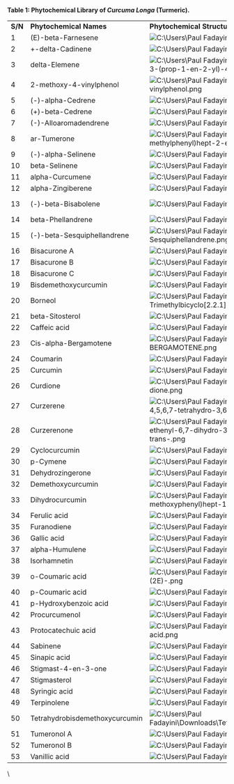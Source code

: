 <!--StartFragment-->

**Table 1: Phytochemical Library of _Curcuma Longa_ (Turmeric).**

|         |                                |                                                                                                                                                                                                                                                                                                                                                                                                 |                                                |
| ------- | ------------------------------ | ----------------------------------------------------------------------------------------------------------------------------------------------------------------------------------------------------------------------------------------------------------------------------------------------------------------------------------------------------------------------------------------------- | ---------------------------------------------- |
| **S/N** | **Phytochemical Names**        | **Phytochemical Structures**                                                                                                                                                                                                                                                                                                                                                                    | **Sources**                                    |
| 1       | (E)-beta-Farnesene             | ![C:\Users\Paul Fadayini\Downloads\beta-Farnesene.png](https://lh7-rt.googleusercontent.com/docsz/AD_4nXdoNALI64MloOvGsdHs2zUzYYlSczsv689OkYFTaWP-h95kLX0BV7teWO3Htw5mFjA8vafP3LgtFFgs2ZZ3AfKExaArg6N4qnnSeMEg35igmeulPKfD8joSsb5G-Hsn5yeWLXzOz7FUIy6PmO6n-cD4x-aZoPkliGuX5bkm7kIUkJYWmw4iY6Q?key=W9QozT7r5HBD4XFyOyT_rQ)                                                                       | https\://doi.org/10.1007/s11418-022-01658-7    |
| 2       | +-delta-Cadinene               | ![C:\Users\Paul Fadayini\Downloads\\(+)-delta-Cadinene.png](https://lh7-rt.googleusercontent.com/docsz/AD_4nXfJ6XaBxhDzJ0v_x-e0aw1lSELsryBeXJOphnqi_TNIh20-rHXS6_HYYpM4SiVsLOUM972_NHFey__cvirv-CInnsv9oK8m4jhQvINgKn38sPPua4bZ438bSrGvWdAjbvG6sCe280Xvq4Wgwir18ZWgqNoSB9zPe5EVLrKyqV7BzKC7drjJ1A?key=W9QozT7r5HBD4XFyOyT_rQ)                                                                   | https\://doi.org/10.1002/PCA.1296              |
| 3       | delta-Elemene                  | ![C:\Users\Paul Fadayini\Downloads\\(R,R)-1-isopropyl-4-methyl-3-(prop-1-en-2-yl)-4-vinylcyclohexene.png](https://lh7-rt.googleusercontent.com/docsz/AD_4nXcrCD1qtC632dlog9kt-_zvq-vKNm4IW7ZJKyAWCuCIW1tdf1N5oNeK88XZln5sWP1Z2mAS-g9_BugX_C5CqY8vVW20RPkKy0g92i36iwFJuY5B8KkYe7OT9qlyMl_YznWI5iECZZTaaL7g3iBY-7b-xQimBhfhBjzeT8S7IwLN0s0oThQow-s?key=W9QozT7r5HBD4XFyOyT_rQ)                    | https\://doi.org/10.1002/PCA.1296              |
| 4       | 2-methoxy-4-vinylphenol        | ![C:\Users\Paul Fadayini\Downloads\2-Methoxy-4-vinylphenol.png](https://lh7-rt.googleusercontent.com/docsz/AD_4nXf1wrwEMqlHuluaLFdx3ZsiEG6jmnUdCDnnba5gxybXpGBOV69tm2I3DWNtaSPMwJ9d_EdFI052FAm4IyR9RKPz-w14RlE1x1QY5LMiwpTLGwDJF4K7_gqqbbj96AvaY1D6ceHMJb2Xm8bEZT4q3D9VzkBtGMQdDCGjBDsRmBz_tEoiQcp_nQ?key=W9QozT7r5HBD4XFyOyT_rQ)                                                               | https\://doi.org/10.1515/acph-2016-0028        |
| 5       | (-)-alpha-Cedrene              | ![C:\Users\Paul Fadayini\Downloads\alpha-Cedrene.png](https://lh7-rt.googleusercontent.com/docsz/AD_4nXefhz7WOc3cMFUq0_IpEbts05JfUbrwBtKoGxE4BmUUQGx59AwM5zzry9lIo-pSFSCh_F44WktztK53A1gIAis_E9E8dul6rBRpHxOW4VYzQ_pwDYTEl5JdFPLs0HxVAN_ZJFSX8Lt2D3XBj45tIWjkDPfoEWnmoN5Pc9upvgBCRv3v1tnEWuc?key=W9QozT7r5HBD4XFyOyT_rQ)                                                                        | https\://doi.org/10.1515/acph-2016-0028        |
| 6       | (+)-beta-Cedrene               | ![C:\Users\Paul Fadayini\Downloads\\(+)-beta-Cedrene.png](https://lh7-rt.googleusercontent.com/docsz/AD_4nXcMvFm9JmCrP7lOG87k34eYAu9tMXMH9MVR2d4FRPKBV9V8txWmRUtI2h393xxgCXYSrrvGsdvF7APQzozkK12ryGn4dTAtuIXJbLhw6lsRkuvoP6nwHgrnl-UW7JzX-fW1ib8-J11BIlGOYK7Y5mahLG8W_blsNTfW1uqNQDsD_piNf3H5Qlg?key=W9QozT7r5HBD4XFyOyT_rQ)                                                                    | https\://doi.org/10.1007/978-3-319-26065-5\_14 |
| 7       | (-)-Alloaromadendrene          | ![C:\Users\Paul Fadayini\Downloads\\(-)-Alloaromadendrene.png](https://lh7-rt.googleusercontent.com/docsz/AD_4nXfEwvhGA1QXCqEEBMwUOX0PcpYgqRpiM3cWbRJB7jzW71t7L0cFksqhocG0cZq1xilEezbXov88kohu2jiyQn7Q0Mj1DDv0v-xP9KQfgRCwHFIbkLvujSuLBHFpGZ3dMQ6W6q_qrg-Kr4wbKoq92lvqrd1uzmK_kF3Yj2Xfbz7fWSu5uVY5uCk?key=W9QozT7r5HBD4XFyOyT_rQ)                                                               | https\://doi.org/10.1002/PCA.1296              |
| 8       | ar-Tumerone                    | ![C:\Users\Paul Fadayini\Downloads\2-Methyl-6-(4-methylphenyl)hept-2-en-4-one.png](https://lh7-rt.googleusercontent.com/docsz/AD_4nXe0n8kwrOX6uxIKPyBso562HBJhrhKUhafi1AGjbcnUQviJmz13NEGlAhPh4ZvKOxmV7Z26M3bV9LkvgZJd0YYI9RXv-ZKk9xxbKvZ6PuTNbC6Hyq06q34OzVmFWPzoMRO_AZczZoncQ_3Zz-gevA9ypvVYS673WeL4JnHyi8vXOFdU6f1KhjE?key=W9QozT7r5HBD4XFyOyT_rQ)                                           | https\://doi.org/10.1007/s11418-022-01658-7    |
| 9       | (-)-alpha-Selinene             | ![C:\Users\Paul Fadayini\Downloads\7-epi-alpha-Selinene.png](https://lh7-rt.googleusercontent.com/docsz/AD_4nXeE0EpHzi_Ny9Jy61jCHDv9tUV49BWIoc2YRWkb8k5BTYu_f_N0nyyMZ7TuF0jHNF0hXmOqYELojpxrQDWF1VCav7Rx_bfeExLZny4kwxEX7p_AYANxf2bzMnpxgYcrG1Ke67PgWAPEPHIVhcf9kVQjfp_X0rGyo4adCJ_5JXzLjkSAoMWd11M?key=W9QozT7r5HBD4XFyOyT_rQ)                                                                 | https\://doi.org/10.1002/PTR.2137              |
| 10      | beta-Selinene                  | ![C:\Users\Paul Fadayini\Downloads\beta-Selinene.png](https://lh7-rt.googleusercontent.com/docsz/AD_4nXf4crevOwhyz2ldloBzRluYGIPKtHteXkvyhuPVydd4AeWmeFSEf7Nl9GtCzEjxgHCIsD3mD7bdDM2YOw2cWdn6ZDh16sslU7AeoXMGmPfYhIJDQyqGAHITvYQO6GfIiwDZo6DCGHPYGQLB4smDgZ7xu8qdhBOtYFp1tw9eXDdPkcG7FF1yRA?key=W9QozT7r5HBD4XFyOyT_rQ)                                                                         | https\://doi.org/10.1007/978-3-319-26065-5\_14 |
| 11      | alpha-Curcumene                | ![C:\Users\Paul Fadayini\Downloads\alpha-Curcumene.png](https://lh7-rt.googleusercontent.com/docsz/AD_4nXem-diU6mwpYmOhDK2SyCGeasDXn3UX5L2dg222YEBZ-73ATJ7QOMY8jNGf3h75qe9m3OC6Zhz-H3m2l5ADGFnvdcfP9Zg2CkPpvXhDMqkVHHYiRVR5uzFfpN3olrPsSJK4VFr9gm5qBRTKuwclCTnZWGPleX8MqGu-PWJD7XNts9qo0Zxh?key=W9QozT7r5HBD4XFyOyT_rQ)                                                                         | https\://doi.org/10.1007/978-3-319-26065-5\_14 |
| 12      | alpha-Zingiberene              | ![C:\Users\Paul Fadayini\Downloads\alpha-Zingiberene.png](https://lh7-rt.googleusercontent.com/docsz/AD_4nXdNNxQXrECG_ZjrSTXZChk2Z3BvjBsELW8DbinowQwEo0f9ZQfWtlZCinZ-TqWfwu0BUH4L5C9Ai8IEmUiRRNnw06NPm6odfK1o3jLECVVrNdaM4tzgo_rK7sAYoRZTikZPbC0BY0scUzeUWWb6Y2R1XCbn83pnF2EDe_kTy-KsHUDLcCFgJMk?key=W9QozT7r5HBD4XFyOyT_rQ)                                                                    | https\://doi.org/10.1515/ZNC-2002-9-1013       |
| 13      | (-)-beta-Bisabolene            | ![C:\Users\Paul Fadayini\Downloads\beta-Bisabolene.png](https://lh7-rt.googleusercontent.com/docsz/AD_4nXfxrW0VmF7sFNeiGF6iDNiWVjzqG4Rjc253ZDpfUza1YLZFXkWsVIASiogCdJgoZUmYd6eBS5CzXWHcvzj98ZqQHnNhBTrEdByG7i-0I9ksBk_VJDHXptvMPjhtVOL_TgXbaAEaSuDg4S9-tWIs2wMoMsvvFqQRRpZwDoYLuDgcYV3TfHM5mrw?key=W9QozT7r5HBD4XFyOyT_rQ)                                                                      | https\://doi.org/10.1016/S0021-9673(96)00802-3 |
| 14      | beta-Phellandrene              | ![C:\Users\Paul Fadayini\Downloads\Beta-Phellandrene.png](https://lh7-rt.googleusercontent.com/docsz/AD_4nXc8CCjMquZFuyTu2ho8F-xzTVyQwUZPplsFF9BxKmVGkVi77eCupbVdtra_dUwJdIrlExWhxZu_iitpmV1msbwvtKC1qu8s9gzhUgiVqPMkQDOpJM8h7GwHrGHpZyedpAGfqHvvxfrS_6CJhLwi3jl0Q8YR6uzpkru2WKjc5gykdD0FYd56Xw?key=W9QozT7r5HBD4XFyOyT_rQ)                                                                     | https\://doi.org/10.1007/978-3-319-26065-5\_14 |
| 15      | (-)-beta-Sesquiphellandrene    | ![C:\Users\Paul Fadayini\Downloads\\(-)-beta-Sesquiphellandrene.png](https://lh7-rt.googleusercontent.com/docsz/AD_4nXf7B2D4mYzKT8fFRDYCnSVCIVihwocFFdH84dq30L_2TuVgwWAMCxyCfrNO090pfbC7lVd_Rcbp6z_1rhotfs0sMtXXvLzBiaR4rc_pEt4ncipifIH4PZzwycaVIt-SEEPF7EaSxwkE3SDCzNyjuyN4colB5ByGZid6q-Jz0qw4aD_AOAj54cU?key=W9QozT7r5HBD4XFyOyT_rQ)                                                         | https\://doi.org/10.1016/S0021-9673(96)00802-3 |
| 16      | Bisacurone A                   | ![C:\Users\Paul Fadayini\Downloads\Bisacurone A.png](https://lh7-rt.googleusercontent.com/docsz/AD_4nXfHLzVud0y4hKEZH5l5OxdjsYak8q9zjdTt6VDYxQWmfn4cJlCglv4yRh1xEfhBKRK0sWzuQKLBrXexLrA-zuNOgEV0-Nf60P-g6Z48lhuEujFoNeaTQbh0C1hwmVMpTSGOINDkb9Y0zmK3hd39P978eQA7u3Ljx-A5BrAO724y2zv8O3lbZbI?key=W9QozT7r5HBD4XFyOyT_rQ)                                                                         | https\://doi.org/10.1007/978-3-319-26065-5\_14 |
| 17      | Bisacurone B                   | ![C:\Users\Paul Fadayini\Downloads\Bisacurone B.png](https://lh7-rt.googleusercontent.com/docsz/AD_4nXfZkuUre0vGxZRyJiHgH9yQENV_2mfypQkmTl9Ijr-sdojltYJ3o9GLoqv9BqfXVRnUtKIbzWrImX_rAQPWUkpv3uZbbQSOhO-M6FZHDRbCs4wmEXXz6u5Nd1ShYEr_GMW94veQiiHg4qAyvqNnoWrv8ugvcurOb7Q69hIBbeeoYDqu3mTEnhs?key=W9QozT7r5HBD4XFyOyT_rQ)                                                                         | https\://doi.org/10.1007/978-3-319-26065-5\_14 |
| 18      | Bisacurone C                   | ![C:\Users\Paul Fadayini\Downloads\Bisacurone C.png](https://lh7-rt.googleusercontent.com/docsz/AD_4nXd_-zOq8nb-mNq9UOCLUfXL9nB8Br_4VfSsx8niDDBoWnMllHch7oBfiUet03bFPpeTdvRDTQ0B0qIFhtiGI_iQ6fhoK3OSgWvnKNpTOswjXL3p69C6TKTNreF4nPSwtqZ57QE4OC6JKL1CCc3g6GOmhIVwA4fZ36Z6yF6SfVNZNxuA3408YQ?key=W9QozT7r5HBD4XFyOyT_rQ)                                                                          | https\://doi.org/10.1007/978-3-319-26065-5\_14 |
| 19      | Bisdemethoxycurcumin           | ![C:\Users\Paul Fadayini\Downloads\Bisdemethoxycurcumin.png](https://lh7-rt.googleusercontent.com/docsz/AD_4nXcvDHg1INIYx8Wzrb_tI-Nmp5eAX8TdQSltaq_Jyaj7D2K_J-9C2QjO2SZ0kNO4LZDZSSFk-gdWKto4GTaCscqYt7UbnE5AQQezPrQV7VkHsHWcZERrRZk7erUcgVFJMBs_xQzNyUnfGUMcn8tOEZIZo5xf0nLs62mvmz8MpNayinE099830w?key=W9QozT7r5HBD4XFyOyT_rQ)                                                                  | https\://doi.org/10.1248/CPB.33.1725           |
| 20      | Borneol                        | ![C:\Users\Paul Fadayini\Downloads\1,7,7-Trimethylbicyclo\[2.2.1\]heptan-2-ol.png](https://lh7-rt.googleusercontent.com/docsz/AD_4nXcHqVIydy8-SI-I-xW4byp1S1-t7aEEJfzhqkBNFHS1mUjuDZbVyWy7jg1rxUz-nTQRsb2kSAk2Ugm5IIb9i-93jsAKZlUhJltng3emUOhzRUYsOb3R_YI4Q8_LybMtcwnkk-r_dYjvTFYrFTHs4ETTmcHyt02cw9G0e8C0Pf5KNPLQ86v2OA?key=W9QozT7r5HBD4XFyOyT_rQ)                                            | https\://doi.org/10.1002/PCA.1296              |
| 21      | beta-Sitosterol                | ![C:\Users\Paul Fadayini\Downloads\Beta-Sitosterol.png](https://lh7-rt.googleusercontent.com/docsz/AD_4nXfrnSvCCQqZsfypwNZvrj_FEs7q_8VRs9pFznXjJw3v3ct3-sqiZj7DxpKjvuP5Ok24F7H58-LuN_a6hYm-WDddoUqn3grOuEZBUHkLiy845BskMhNuF20JmgX0_V2fLL9bVsxFvdU3-fttD0boXo8EMkAuVAHauMY6QI0ls5aS1N-WXygbAYE?key=W9QozT7r5HBD4XFyOyT_rQ)                                                                      | https\://doi.org/10.1007/978-3-319-26065-5\_14 |
| 22      | Caffeic acid                   | ![C:\Users\Paul Fadayini\Downloads\Caffeic Acid.png](https://lh7-rt.googleusercontent.com/docsz/AD_4nXfyFlF2ZU-PoXVX0iybMnovtcnybZhGilxDLejFsScrlcQnO850jrXtmie7Ta2sWDSnQEdlNvjli8lLiJYzyHagDI8Kpivq0yZZPrAMXqZrkHpcjuNXofvBKzzRIMR9vDonjqwC4M1h1MOncNCsg3ouWesvM86VNoKR2m4lioGVxPLANNNBJEE?key=W9QozT7r5HBD4XFyOyT_rQ)                                                                         | https\://doi.org/10.1248/CPB.33.1725           |
| 23      | Cis-alpha-Bergamotene          | ![C:\Users\Paul Fadayini\Downloads\alpha-CIS-BERGAMOTENE.png](https://lh7-rt.googleusercontent.com/docsz/AD_4nXfgwnHQ5RyWEkihfddSyhaakESyf5fjusRWvs1vzKhbH3h6MPFC5u6URDIp2GWgUa_FRaJgu-MA5sEoz7vYWxqdoLfJ7TVyB546XJEaDA6kRIvgL_uVpqxWva83akmzLhrcOr0zJs9SQU9MPGGBJQX6UYdcJrixS5GvKOzpS7xrFAGzwdRlL9c?key=W9QozT7r5HBD4XFyOyT_rQ)                                                                | https\://doi.org/10.1007/978-3-319-26065-5\_14 |
| 24      | Coumarin                       | ![C:\Users\Paul Fadayini\Downloads\Coumarin.png](https://lh7-rt.googleusercontent.com/docsz/AD_4nXf4zTRRW0-AguMvtTmqShgW99K27xPkFsfvCYMNd9QVuBuSW3FJrZVGXe5jgK3n9Ady2uDM--u01SKIaK6P4zxKOP6-TBDaDap6iMd9wQTfvhylW1zBP68YrdakLzT2D0obxXlTMOa9wEH0vWzS38y_YxRmvL6TwwXpNM6mOeXLns_UQeOh8tE?key=W9QozT7r5HBD4XFyOyT_rQ)                                                                             | https\://doi.org/10.1016/0021-9673(96)00103-3  |
| 25      | Curcumin                       | ![C:\Users\Paul Fadayini\Downloads\Curcumin.png](https://lh7-rt.googleusercontent.com/docsz/AD_4nXfleIGEvhs-gz_FB-F1AtTGEqj1RuUK8rddfJecBIU47nHn79yCVEBCtU9nvpn_XYcHWaRkW47O_NmqJQ-zUBrrJm5x0mhyUTnlPKaCy4VUE6DE4nAtgaOrGueFrEeHv2f4QVm5AsbYA3WVRkXAvVQRlP02rU2OyRMw099ApBW5Ix6oTJbhyA?key=W9QozT7r5HBD4XFyOyT_rQ)                                                                              | https\://doi.org/10.1248/CPB.33.1725           |
| 26      | Curdione                       | ![C:\Users\Paul Fadayini\Downloads\Germacr-1(10)-ene-5,8-dione.png](https://lh7-rt.googleusercontent.com/docsz/AD_4nXeIZsGrnHsEXCEzHm1y5rIveZwMG1K1ZrvHfvKAyeHYM0hlFMZa4ayKsaXHlPKTFItzGO8GKJ9qkN6s9jGhksDDuHRKABmZhtjHKPlc1nUhcqmaUL1qAywmOL6jw7CiHG5zyIyAU3SOZhhZr-pRhPAJZvUKuZSIX4d9BozOK6dgS7dob8kO818?key=W9QozT7r5HBD4XFyOyT_rQ)                                                          | https\://doi.org/10.1002/PCA.1296              |
| 27      | Curzerene                      | ![C:\Users\Paul Fadayini\Downloads\Benzofuran, 6-ethenyl-4,5,6,7-tetrahydro-3,6-dimethyl-5-isopropenyl-, trans-.png](https://lh7-rt.googleusercontent.com/docsz/AD_4nXcAxmdyockIDuqFjJOxNXZpazk03Uk5UVogjTd6PEKFdLIpF_7MPgQNtJqoEZdXI3Id7f7AseVJX2VV-qpUQrJmlPGHonz9RhQvp_xuhlsAfoHelrmhZ6oMu2qBU8GS91KW-eCGahkUxnNeErQOmWHW4Qyyt-hoaOjdBwc6JshzAvd7vBQMZyA?key=W9QozT7r5HBD4XFyOyT_rQ)         | https\://doi.org/10.1002/PCA.1296              |
| 28      | Curzerenone                    | ![C:\Users\Paul Fadayini\Downloads\4(5H)-Benzofuranone, 6-ethenyl-6,7-dihydro-3,6-dimethyl-5-(1-methylethenyl)-, trans-.png](https://lh7-rt.googleusercontent.com/docsz/AD_4nXeJ6WRTOJb50_EV_CLec-UYX_-fd0FVlCzS6gPRxw_rrAIl-dwI1ktOlSjTIeetl0x06H9C4Q4XYdpBD8HYne7G8KRLLc1ZuX8ly9N3pyazhjARwesiZZpNVZbzb4egG8N4y_GfUnnKc1peGVW4rKkDCtoaE8WUhlyF-iNA6LFmv2YDyifqNvs?key=W9QozT7r5HBD4XFyOyT_rQ) | https\://doi.org/10.1002/PCA.1296              |
| 29      | Cyclocurcumin                  | ![C:\Users\Paul Fadayini\Downloads\Cyclocurcumin.png](https://lh7-rt.googleusercontent.com/docsz/AD_4nXebq_26bm7lPZLe3T8XzuYI81Kr6qQW3oZYZI1cb_cEAuqMQgz_U4z35I4CcpZQXwy2bVVShT0bQSiCRLSI35jSLGYC3Gnpv033mv9wuQWCTipgLQvONH1zQVLJBXIRDQX7qcWLfHR7bsKHc6NdbC87Fquc7KGdTFpiUT2wgvrRFm6q7aHS6uQ?key=W9QozT7r5HBD4XFyOyT_rQ)                                                                        | https\://doi.org/10.1021/acs.jnatprod.6b00331  |
| 30      | p-Cymene                       | ![C:\Users\Paul Fadayini\Downloads\p-CYMENE.png](https://lh7-rt.googleusercontent.com/docsz/AD_4nXfKj6Nw64vZ4BWC2w2gqo_0VqRdNhXS6FCOiclbznKLbr4KPkxQBXWH1HvozukK7vpxy8hHYg1tTD-k_CZsJPHitnqQxsHUhyjF8x9hKp0c6eVlIQBecMwpi5pxCgyK21KLD4I4Le5bXii4WIJnh7fhIMoZrvgaKTYJcIu5DysIwYZcIj4bUFs?key=W9QozT7r5HBD4XFyOyT_rQ)                                                                             | https\://doi.org/10.1080/14786419.2018.1488702 |
| 31      | Dehydrozingerone               | ![C:\Users\Paul Fadayini\Downloads\Dehydrozingerone.png](https://lh7-rt.googleusercontent.com/docsz/AD_4nXfS-HD1Qb7cApFwjrbIEGL1aYvRly1_TYae3gvxsh5peYLwYrJFVepPDN681s69fVkp7ZgXwL6Y1AZ-YAMQKDrrlif3h1eiY5snnnWNw8XFmDek5s2yo_ohuUzgHxdGKsp2--ODJFT3-z7DdUedko48SrRjRoSchsAEImfsAP1BzQuSnWFneS8?key=W9QozT7r5HBD4XFyOyT_rQ)                                                                     | https\://doi.org/10.1016/0021-9673(96)00103-3  |
| 32      | Demethoxycurcumin              | ![C:\Users\Paul Fadayini\Downloads\Demethoxycurcumin.png](https://lh7-rt.googleusercontent.com/docsz/AD_4nXeio7DXi618zQs-ZOxBSSv8dGSTu4pns7ceATjdjU_l_Y7X46Xbz5fw6rENEW0BMCmYlOSh97wronmLnrkr7uuNkn2UQ-H9E33FJVEbvDP0gETg-yAEos1_Q6xaK1BIt9PEptHkSRvKd1wB_WlUbCXaklHpBykInoXn_gKWSGqtwWgzNCr3gg?key=W9QozT7r5HBD4XFyOyT_rQ)                                                                     | https\://doi.org/10.1080/01483918808067200     |
| 33      | Dihydrocurcumin                | ![C:\Users\Paul Fadayini\Downloads\\(1E)-1,7-bis(4-hydroxy-3-methoxyphenyl)hept-1-ene-3,5-dione.png](https://lh7-rt.googleusercontent.com/docsz/AD_4nXdvw11-mV344Oiejk50x0PfEbA2B3nfPidk7LvSQiMfFSWiAlj4eUYvzmNGlV-Zzw4Zce_H5s0OWrC1aNCF7GMEme_qHo3LPgiBIeTdfhJNnVnLKPf2pyF8iXHvXeIsGoOQtePD-JF_upb21v97tuHo3QoNapwc3j-mAWGjmixXg478-oCfCT4?key=W9QozT7r5HBD4XFyOyT_rQ)                         | https\://doi.org/10.1016/S0021-9673(98)00540-8 |
| 34      | Ferulic acid                   | ![C:\Users\Paul Fadayini\Downloads\Ferulic acid.png](https://lh7-rt.googleusercontent.com/docsz/AD_4nXcLVNLPVQfr7ytq9zdnyp7h6Hw-GB4jPwMxzMh50LRHZlfaCBqicx9IBJRXhuwkaUdBDXWFk6VwHIRYd8CpyCGg0Z4g6-Qs2xCgfAnORV6XZp7W4nQ8mGmG7veHYwSuzqC9G9OjBTbcjzIO6V44Q4hK1EdDIFmd9EmW87trBoxU-i-cioLYdg?key=W9QozT7r5HBD4XFyOyT_rQ)                                                                          | https\://doi.org/10.1080/01483918808067200     |
| 35      | Furanodiene                    | ![C:\Users\Paul Fadayini\Downloads\Furanodiene.png](https://lh7-rt.googleusercontent.com/docsz/AD_4nXdrBYd3htOZCBFBucudWYURbbx2lzKuLufC9n1lH8LLNaQ9tEy6LrRDzH_SEI3bo6Xd1jhf1MwEuA98G3LDX7A7YERGtXUERrlyAmQrtBY4Xk6DBPJYgmsCIJ6RwN2UwdHCobxs6096Fxvh-9YBOls0oDO6uRtLL1cr02M-JXyILhjf0pQDNQ?key=W9QozT7r5HBD4XFyOyT_rQ)                                                                           | https\://doi.org/10.1002/MNFR.201200838        |
| 36      | Gallic acid                    | ![C:\Users\Paul Fadayini\Downloads\Gallic Acid.png](https://lh7-rt.googleusercontent.com/docsz/AD_4nXfuGoO1DYQmi1TNZzmcEFfk03mKh-Pbib6d7d-X34Abo4aURxM4E-Ks2wYjd-VdLeD3oYyLiwycUJfqakBs1fmu88_b0tyvpiJeIzWyCgTr0uIOEir_xoeChOjjMdNgSjh2IiUZRHYq7qXrVQll-Zcx9RIi34A9-ZlLE2IJ0GPasjMjJZ29YIg?key=W9QozT7r5HBD4XFyOyT_rQ)                                                                          | https\://doi.org/10.1007/978-981-99-7731-4\_5  |
| 37      | alpha-Humulene                 | ![C:\Users\Paul Fadayini\Downloads\Humulene.png](https://lh7-rt.googleusercontent.com/docsz/AD_4nXe8PXicX3fDsCcWqqtbZx2tYUWpI0MUyC7pGUl4Mxb-_yes-SVO3hZUJSxt4dJAc7rv_anEIPx9lhXJXs52UnX1C9PyEysHaQStkoshRQm-bvKRiwaXZK6-O7BMjt4ND5R8s5gLGmR9QTa4EV1ij35VKOIAnrB8yuxp-8PnLrRWUEy8Ik2YlA?key=W9QozT7r5HBD4XFyOyT_rQ)                                                                              | https\://doi.org/10.1007/978-3-319-26065-5\_14 |
| 38      | Isorhamnetin                   | ![C:\Users\Paul Fadayini\Downloads\Isorhamnetin.png](https://lh7-rt.googleusercontent.com/docsz/AD_4nXeWdXfQl0G_yQHXbIbZTKEH8ILi3TBZL4UtqhJ6UfcSgOa6DYzRNTKWEyFz8nRvfz4KuTayVIEAIU3ZElHCiGUPDcZCx99HYcCepyNN5wv94FMagdkdOM-ByxQ_idtjdLP1zcpfgVm-g28dWqmVC4mZwYi1GGIFTG-6UD2h6REAd8c5W4F3nVY?key=W9QozT7r5HBD4XFyOyT_rQ)                                                                         | https\://doi.org/10.1007/978-981-99-7731-4\_20 |
| 39      | o-Coumaric acid                | ![C:\Users\Paul Fadayini\Downloads\2-Hydroxycinnamic acid, (2E)-.png](https://lh7-rt.googleusercontent.com/docsz/AD_4nXeDReHz2qxT66400rEbQCaMpa-kiEKGdjAheU0BlxsxMB7umoOTel58jycaCvTC_7jeYVt2JljSQx9A5PECejW8Bvfi_l1otLs3PeFY0p_BlHBnLm087d6-HHeVlyCMZrvDxBt_FQkZYBaGLIF_uamtY6b6pEnkiQyfOCsZErGzK9eOIJvTd3M?key=W9QozT7r5HBD4XFyOyT_rQ)                                                        | https\://doi.org/10.1007/bf02867969            |
| 40      | p-Coumaric acid                | ![C:\Users\Paul Fadayini\Downloads\p-Coumaric acid.png](https://lh7-rt.googleusercontent.com/docsz/AD_4nXf812MDZw7cJTnqwnrfJ4q5LaEvc999C_XDOANBGywqODrnMD8ap2Z5x2kcoB8aOXb8ZQ9f0ym03ciJwzewsenoGtPSTT0M2HKq4z_n4-9UwfNBazFxBcLEG5nZYdJ_0GbQNKJD2OwaYPDvGXp9yUP7wdnIoc1w_24TaMDm9V6QO14_gT9Akew?key=W9QozT7r5HBD4XFyOyT_rQ)                                                                      | https\://doi.org/10.1016/J.JPBA.2011.02.029    |
| 41      | p-Hydroxybenzoic acid          | ![C:\Users\Paul Fadayini\Downloads\4-Hydroxybenzoic acid.png](https://lh7-rt.googleusercontent.com/docsz/AD_4nXfh1lfVO4HkqggLbcE0mdOGtOe1UuUnO-Wy4fB3Oi4k59KS-EprShnLx9jE4dwVkADkQmTc9MmNVcl7eGsPJS5reMa-q1IzwzWxTmcxsbgXEJ4ilsnZ44gCDB-3bzNlbvOYWoQl5qJUD7RVK1dXYNd1D7goelVgThXX6yhPvB-IeV1ql-Ndg4U?key=W9QozT7r5HBD4XFyOyT_rQ)                                                                | https\://doi.org/10.1002/BMC.1207              |
| 42      | Procurcumenol                  | ![C:\Users\Paul Fadayini\Downloads\Procurcumenol.png](https://lh7-rt.googleusercontent.com/docsz/AD_4nXfz05UCqyjOlD0HqYDEKUZAXtJF1PjU3gKm_ZPUT6PfD-0IFJ6pk83Vjfyu367vYq4sNj3Pas8L_WEboH5-bPa8R-FD_Dt4m1K5NMj7B-Zpgf1sA4MoJixl__zlhE_Ms5IuUdhXwTw8SW_mnW5w8ABqJqUy1KD8HL0yDDqYU9l9CAXPgd--sj4?key=W9QozT7r5HBD4XFyOyT_rQ)                                                                        | https\://doi.org/10.1016/0031-9422(90)83038-3  |
| 43      | Protocatechuic acid            | ![C:\Users\Paul Fadayini\Downloads\3,4-Dihydroxybenzoic acid.png](https://lh7-rt.googleusercontent.com/docsz/AD_4nXeXyHmg7tDT9c7292Rbwdzn2DZZ3KLdI9XKmduclX9p67npWsow9Ch0IuvnW2fjw5w8wPPtBs68mD9mRaLjAAyt8zNb0S9I1fHtBkUmIJKzB8ExUiyBbZivbX0QzTNHM1AaDb1AviB89nHUY5vHJtzWFq-KlaN46qCdJa805VfAnb1NZlnDe6c?key=W9QozT7r5HBD4XFyOyT_rQ)                                                            | https\://doi.org/10.1007/978-94-007-2923-0\_10 |
| 44      | Sabinene                       | ![C:\Users\Paul Fadayini\Downloads\Sabinen.png](https://lh7-rt.googleusercontent.com/docsz/AD_4nXfLaDncg3wCZt-k-Tmc4L__2XSkWQJb-Qbf1-0JKIkJTKf_27qBm85nBytqfxrv2zUVUwosK2346XtjvxCxmjDsr1FBS9W45JccV_gvaWH6ujka-SnxCLd15Vy_Z263xU_nDnQSIEqXrweDYK1OMsVCFiR7WiTXsiUncnGsqHJBGKfLPqutBA?key=W9QozT7r5HBD4XFyOyT_rQ)                                                                               | https\://doi.org/10.1007/978-3-031-44746-4\_20 |
| 45      | Sinapic acid                   | ![C:\Users\Paul Fadayini\Downloads\Sinapinic acid.png](https://lh7-rt.googleusercontent.com/docsz/AD_4nXcyPm_I4quaYktj21mA2O0R7FYodJzSwMxYLxIRAqkpqxjc_j4bGwZgO2fLE7qvQXy6AdyOHhZS_9-2opsmo7WZQq6x2MJdMJGbrwAOj_pWYDpqa0aMyhQ5wlB-gpsc6P-gcmKG3110oflV5KIAaWfPm2atoiPqPhcsCDkMxfPVRpW7G-rmpnI?key=W9QozT7r5HBD4XFyOyT_rQ)                                                                       | https\://doi.org/10.1007/978-94-007-2923-0\_10 |
| 46      | Stigmast-4-en-3-one            | ![C:\Users\Paul Fadayini\Downloads\Stigmast-4-en-3-one(1).png](https://lh7-rt.googleusercontent.com/docsz/AD_4nXen9UOEgxEHc1J85oFdv7KQXnIuBqEHAG43jHxOvDae0xaPhWkY2EuaSKXmXaAY7UbPYYgig8xCaFaSGV_7bzMt4Kb2ITPrWQPdXk9x53KmTyeKoBRWEnl22hyOCFZ9HcRclFOGT85Y79T4so5e4H8fKVakpTAdwMN5W6url8FrQyvrijCODw?key=W9QozT7r5HBD4XFyOyT_rQ)                                                                | https\://doi.org/10.1007/978-981-99-7731-4\_5  |
| 47      | Stigmasterol                   | ![C:\Users\Paul Fadayini\Downloads\Stigmasterol.png](https://lh7-rt.googleusercontent.com/docsz/AD_4nXc9cdPqpylZI0S2vsjIJt0-AN4AVLDKTEsMA2gQ5aylI3PzRRdk9klGrwWOHUfSlF94Ud8XIjOL8piwrN1u_MnrnOYr_Mq4Jf8JlyLFpIAPSwnIbtGuV0prMsBc5VOiY4soXppu3AH7GVYY37M8fafG5wyzTld357X4hcYU8s4krg3xn1KPQA?key=W9QozT7r5HBD4XFyOyT_rQ)                                                                          | https\://doi.org/10.1007/978-3-319-26065-5\_14 |
| 48      | Syringic acid                  | ![C:\Users\Paul Fadayini\Downloads\Syringic acid.png](https://lh7-rt.googleusercontent.com/docsz/AD_4nXemWuJ0JG_biGXD4qqNMEe-Vf_cvEI-sTb2Tv0xZsYG1MgqlgDqwQYYkUNXxpSozI8V0bAW7ntxMi80YlMUgtQGEuesmCn1DrYTVfx6MeFG0voapG7wm-IStGxg7rZJG8iylgxSh4kh5rGum2rs0tzCdXN6I-NCVoLMUWmU5WGBlaRO-QawlOg?key=W9QozT7r5HBD4XFyOyT_rQ)                                                                        | https\://doi.org/10.1007/978-981-99-7731-4\_5  |
| 49      | Terpinolene                    | ![C:\Users\Paul Fadayini\Downloads\Terpinolene.png](https://lh7-rt.googleusercontent.com/docsz/AD_4nXcOBUMYlh1n9keYK3BAhecKjOm1Ri-xi12dm9RGNinSSuLJluCTu0_pDY9f1K9ykx3tZT5fcg5t71D953vxPNMRtySkwmCUaydv6uQPC84IB7OBlqs92pS_6r7-Jr-cQTPNrcu3RVKI89YfDvYtGhM4qZhyzmwtdqgH58SEYcVOuEEwm91Iot8?key=W9QozT7r5HBD4XFyOyT_rQ)                                                                          | https\://doi.org/10.1080/10412905.1995.9700537 |
| 50      | Tetrahydrobisdemethoxycurcumin | ![C:\Users\Paul Fadayini\Downloads\Tetrahydrobisdemethoxydiferuloylmethane.png](https://lh7-rt.googleusercontent.com/docsz/AD_4nXcfGDgYZFUlE0xiUomigV3IE8RBw9VQcNh80CaILeURNGblNnlT-hdPfrTnt5HTSfRoHwMgKFxpj-P5N7ADIptQfsYi-4xcHPUNSUsMVkcvf9AvQnWOhFlk8LEaEE_ztjMKl8f-9P5U-9n4w1a2TBUbCGw8XxqZp2Wzv9D8N_dafJ9EQPPgSYE?key=W9QozT7r5HBD4XFyOyT_rQ)                                              | http\://doi.org/10.1177/1934578X1501000231     |
| 51      | Tumeronol A                    | ![C:\Users\Paul Fadayini\Downloads\Turmeronol A.png](https://lh7-rt.googleusercontent.com/docsz/AD_4nXd38s1MLY6KJ8C0Yfz7P1azCbrth-q3aG6itI1teiS7VdP5NK2zSGpHg4x-qmgVymO9AroHeqpjUt5HGzITYnh8ghA78HucahwIoIUbeIf1AVilAz9l4_EdNIG-0rg2mJ249mE_fpV2gL-HlqbW3tH8yPrIctFqiQ1ZU0QS5gap-7CBmaDJJDE?key=W9QozT7r5HBD4XFyOyT_rQ)                                                                         | https\://doi.org/10.1248/cpb.55.940            |
| 52      | Tumeronol B                    | ![C:\Users\Paul Fadayini\Downloads\Turmeronol B.png](https://lh7-rt.googleusercontent.com/docsz/AD_4nXeBRd4N913RuQjnzEBuvUtMuqEUZWQAiMcWh7qXWvbUl4WFU5KI5ASI8LWX13RAK3rmknDa_HoO_V2oGrkKKTSI3ctluzQoGbGJS_b708M4SzXLWzWCKfP2Vhay1KYwJww98uEWdbOpOnvI8a3KMOXV1YbIV06RrY-MNjfxBmRMTd8HoJQRvPw?key=W9QozT7r5HBD4XFyOyT_rQ)                                                                         | https\://doi.org/10.1248/cpb.55.940            |
| 53      | Vanillic acid                  | ![C:\Users\Paul Fadayini\Downloads\Vanillic Acid.png](https://lh7-rt.googleusercontent.com/docsz/AD_4nXfeOIy5wofQBtv5jVBXzGDXWkFbpnSEKLl22sjaEpBdUwcyOEMlkJRvT4U-zQL__IvrsNUR4V5oO7DEf3MT9pDCU2VBo7dmRp7F5GYZRi8pnDBx67FcT555rbCjv_tj9vltJcftdbD60SG0Nym1In5Ef9CWrRQEr3I4xnFWJOe_zkPYU2E648Y?key=W9QozT7r5HBD4XFyOyT_rQ)                                                                        | https\://doi.org/10.1080/01483918808067200     |

\


<!--EndFragment-->
